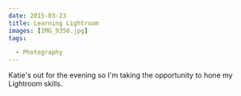 ```yaml
---
date: 2015-03-23
title: Learning Lightroom
images: [IMG_9350.jpg]
tags:

  - Photography
---
```

Katie's out for the evening so I'm taking the opportunity to hone my Lightroom skills.  